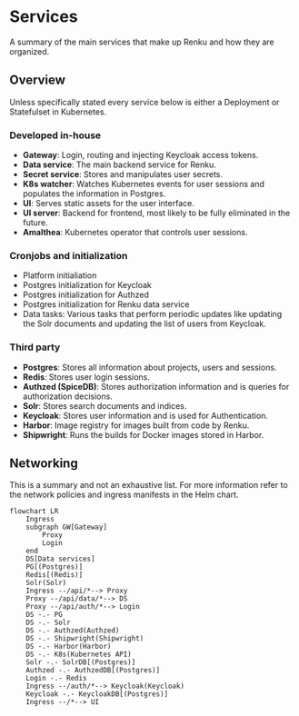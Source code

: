 # Services

A summary of the main services that make up Renku and how they are organized.

## Overview

Unless specifically stated every service below is either a Deployment or Statefulset
in Kubernetes.

### Developed in-house

- **Gateway**: Login, routing and injecting Keycloak access tokens.
- **Data service**: The main backend service for Renku.
- **Secret service**: Stores and manipulates user secrets.
- **K8s watcher**: Watches Kubernetes events for user sessions and populates the information in Postgres.
- **UI**: Serves static assets for the user interface.
- **UI server**: Backend for frontend, most likely to be fully eliminated in the future.
- **Amalthea**: Kubernetes operator that controls user sessions.

### Cronjobs and initialization

- Platform initialiation
- Postgres initialization for Keycloak
- Postgres initialization for Authzed 
- Postgres initialization for Renku data service
- Data tasks: Various tasks that perform periodic updates like updating the Solr documents and updating the list of users from Keycloak.

### Third party

- **Postgres**: Stores all information about projects, users and sessions.
- **Redis**: Stores user login sessions.
- **Authzed (SpiceDB)**: Stores authorization information and is queries for authorization decisions.
- **Solr**: Stores search documents and indices.
- **Keycloak**: Stores user information and is used for Authentication.
- **Harbor**: Image registry for images built from code by Renku.
- **Shipwright**: Runs the builds for Docker images stored in Harbor.

## Networking

This is a summary and not an exhaustive list. For more information refer to the network
policies and ingress manifests in the Helm chart.

```mermaid
flowchart LR
    Ingress
    subgraph GW[Gateway]
        Proxy
        Login
    end
    DS[Data services]
    PG[(Postgres)]
    Redis[(Redis)]
    Solr(Solr)
    Ingress --/api/*--> Proxy
    Proxy --/api/data/*--> DS
    Proxy --/api/auth/*--> Login
    DS -.- PG
    DS -.- Solr
    DS -.- Authzed(Authzed)
    DS -.- Shipwright(Shipwright)
    DS -.- Harbor(Harbor)
    DS -.- K8s(Kubernetes API)
    Solr -.- SolrDB[(Postgres)]
    Authzed -.- AuthzedDB[(Postgres)]
    Login -.- Redis
    Ingress --/auth/*--> Keycloak(Keycloak)
    Keycloak -.- KeycloakDB[(Postgres)]
    Ingress --/*--> UI
```
